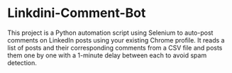 # Linkdini-Comment-Bot
This project is a Python automation script using Selenium to auto-post comments on LinkedIn posts using your existing Chrome profile. It reads a list of posts and their corresponding comments from a CSV file and posts them one by one with a 1-minute delay between each to avoid spam detection.
